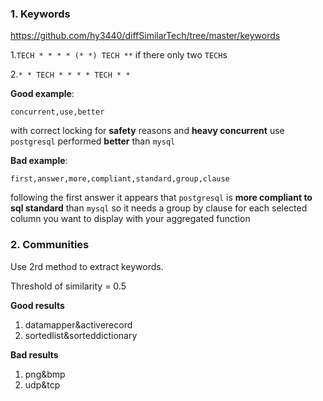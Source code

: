 ### 1. Keywords

https://github.com/hy3440/diffSimilarTech/tree/master/keywords

1.`TECH * * * * (* *) TECH **` if there only two `TECH`s

2.`* * TECH * * * * TECH * *`

**Good example**:

`concurrent,use,better`

with correct locking for **safety** reasons and **heavy concurrent** use `postgresql` performed **better** than `mysql`

**Bad example**:

`first,answer,more,compliant,standard,group,clause`

following the first answer it appears that `postgresql` is **more compliant to sql standard** than `mysql` so it needs a group by clause for each selected column you want to display with your aggregated function

### 2. Communities

Use 2rd method to extract keywords.

Threshold of similarity = 0.5

**Good results**

1. datamapper&activerecord
2. sortedlist&sorteddictionary

**Bad results**

1. png&bmp
2. udp&tcp

